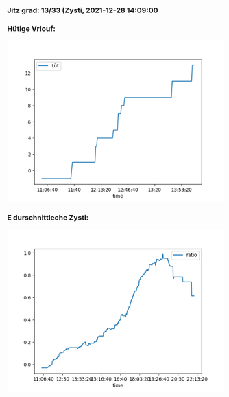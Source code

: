 ### Jitz grad: 13/33 (Zysti, 2021-12-28 14:09:00

### Hütige Vrlouf:
![Graph](Today.png)

### E durschnittleche Zysti:
![Graph](Zysti.png)